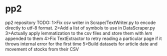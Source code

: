 # pp2
pp2 repository
TODO:
1>Fix csv writer in Scrape/TextWriter.py to encode directly to utf-8 format.
2>Add a list of symbols to use in DataScraper.py
3>Actually apply lemmatization to the csv files and store them with _lem_ appended to them
4>Fix TextExtractor to retry reading a particular page if it throws internal error for the first time
5>Build datasets for article date and movement of stocks from their CSV
